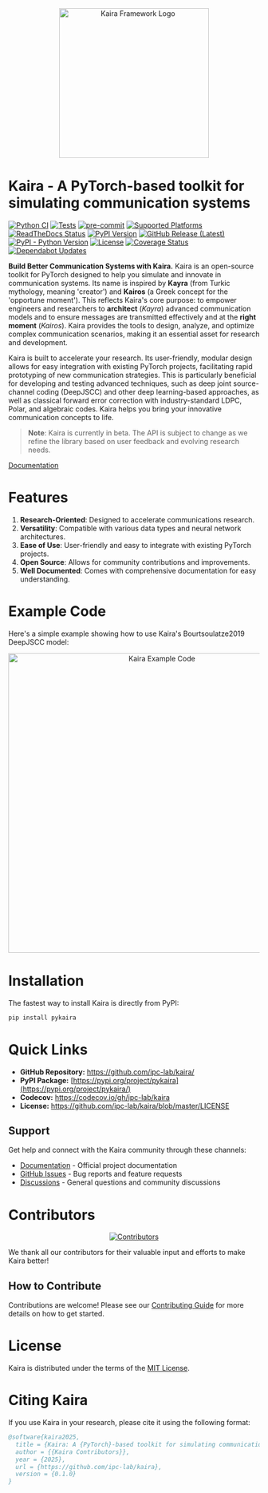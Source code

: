 <div align="center">
<img src="https://raw.githubusercontent.com/ipc-lab/kaira/main/docs/_static/logo.png" alt="Kaira Framework Logo" width="300px">
</div>

# Kaira - A PyTorch-based toolkit for simulating communication systems

[![Python CI](https://github.com/ipc-lab/kaira/actions/workflows/ci.yml/badge.svg)](https://github.com/ipc-lab/kaira/actions/workflows/ci.yml) [![Tests](https://github.com/ipc-lab/kaira/actions/workflows/tests.yml/badge.svg)](https://github.com/ipc-lab/kaira/actions/workflows/tests.yml) [![pre-commit](https://img.shields.io/badge/pre--commit-enabled-brightgreen?logo=pre-commit&logoColor=white)](https://github.com/pre-commit/pre-commit) [![Supported Platforms](https://img.shields.io/badge/platforms-linux--64%2Cosx--64%2Cwin--64-green)](https://github.com/ipc-lab/kaira/) [![ReadTheDocs Status](https://readthedocs.org/projects/kaira/badge/?version=latest)](https://kaira.readthedocs.io/en/latest/?badge=latest) [![PyPI Version](https://img.shields.io/pypi/v/pykaira)](https://pypi.org/project/pykaira/) [![GitHub Release (Latest)](https://img.shields.io/github/v/release/ipc-lab/kaira)](https://github.com/ipc-lab/kaira/releases) [![PyPI - Python Version](https://img.shields.io/pypi/pyversions/pykaira)](https://github.com/ipc-lab/kaira/) [![License](https://img.shields.io/github/license/ipc-lab/kaira.svg)](https://github.com/ipc-lab/kaira/blob/master/LICENSE) [![Coverage Status](https://codecov.io/gh/ipc-lab/kaira/graph/badge.svg?token=6Z2IYG0E6P)](https://codecov.io/gh/ipc-lab/kaira) [![Dependabot Updates](https://github.com/ipc-lab/kaira/actions/workflows/dependabot/dependabot-updates/badge.svg)](https://github.com/ipc-lab/kaira/actions/workflows/dependabot/dependabot-updates)

**Build Better Communication Systems with Kaira.** Kaira is an open-source toolkit for PyTorch designed to help you simulate and innovate in communication systems. Its name is inspired by **Kayra** (from Turkic mythology, meaning 'creator') and **Kairos** (a Greek concept for the 'opportune moment'). This reflects Kaira's core purpose: to empower engineers and researchers to **architect** (*Kayra*) advanced communication models and to ensure messages are transmitted effectively and at the **right moment** (*Kairos*). Kaira provides the tools to design, analyze, and optimize complex communication scenarios, making it an essential asset for research and development.

Kaira is built to accelerate your research. Its user-friendly, modular design allows for easy integration with existing PyTorch projects, facilitating rapid prototyping of new communication strategies. This is particularly beneficial for developing and testing advanced techniques, such as deep joint source-channel coding (DeepJSCC) and other deep learning-based approaches, as well as classical forward error correction with industry-standard LDPC, Polar, and algebraic codes. Kaira helps you bring your innovative communication concepts to life.

> **Note**: Kaira is currently in beta. The API is subject to change as we refine the library based on user feedback and evolving research needs.

[Documentation](https://kaira.readthedocs.io/en/latest/)

# Features

1. **Research-Oriented**: Designed to accelerate communications
   research.
2. **Versatility**: Compatible with various data types and neural
   network architectures.
3. **Ease of Use**: User-friendly and easy to integrate with existing
   PyTorch projects.
4. **Open Source**: Allows for community contributions and
   improvements.
5. **Well Documented**: Comes with comprehensive documentation for easy
   understanding.

# Example Code

Here's a simple example showing how to use Kaira's Bourtsoulatze2019 DeepJSCC model:

<div align="center">
<img src="https://raw.githubusercontent.com/ipc-lab/kaira/refs/heads/main/docs/example_code.png" alt="Kaira Example Code" width="600px">
</div>

# Installation

The fastest way to install Kaira is directly from PyPI:

```bash
pip install pykaira
```

# Quick Links

- **GitHub Repository:** <https://github.com/ipc-lab/kaira/>
- **PyPI Package:**
  [https://pypi.org/project/pykaira](https://pypi.org/project/pykaira/)
- **Codecov:** <https://codecov.io/gh/ipc-lab/kaira>
- **License:** <https://github.com/ipc-lab/kaira/blob/master/LICENSE>

## Support

Get help and connect with the Kaira community through these channels:

- [Documentation](https://kaira.readthedocs.io/) - Official project
  documentation
- [GitHub Issues](https://github.com/ipc-lab/kaira/issues) - Bug
  reports and feature requests
- [Discussions](https://github.com/ipc-lab/kaira/discussions) -
  General questions and community discussions

# Contributors

<div align="center">
  <a href="https://github.com/ipc-lab/kaira/graphs/contributors">
    <img src="https://contrib.rocks/image?repo=ipc-lab/kaira" alt="Contributors" />
  </a>
</div>

We thank all our contributors for their valuable input and efforts to make Kaira better!

## How to Contribute

Contributions are welcome! Please see our [Contributing Guide](CONTRIBUTING.md) for more details on how to get started.

# License

Kaira is distributed under the terms of the [MIT
License](https://github.com/ipc-lab/kaira/blob/master/LICENSE).

# Citing Kaira

If you use Kaira in your research, please cite it using the following
format:

```bibtex
@software{kaira2025,
  title = {Kaira: A {PyTorch}-based toolkit for simulating communication systems},
  author = {{Kaira Contributors}},
  year = {2025},
  url = {https://github.com/ipc-lab/kaira},
  version = {0.1.0}
}
```
